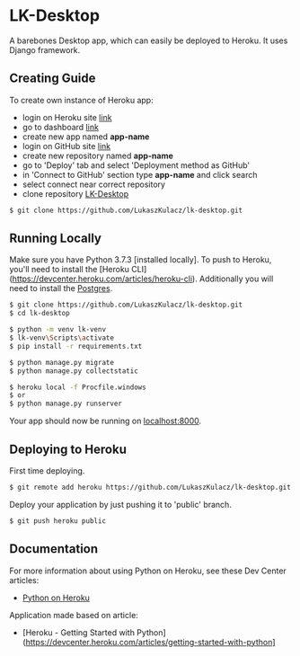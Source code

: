 # LK-Desktop

A barebones Desktop app, which can easily be deployed to Heroku.
It uses Django framework.

## Creating Guide

To create own instance of Heroku app:
- login on Heroku site [link](https://id.heroku.com/login)
- go to dashboard [link](https://dashboard.heroku.com/apps)
- create new app named **app-name**
- login on GitHub site [link](https://github.com/)
- create new repository named **app-name**
- go to 'Deploy' tab and select 'Deployment method as GitHub'
- in 'Connect to GitHub' section type **app-name** and click search
- select connect near correct repository
- clone repository [LK-Desktop](https://github.com/LukaszKulacz/lk-desktop.git)
```sh
$ git clone https://github.com/LukaszKulacz/lk-desktop.git
```



## Running Locally

Make sure you have Python 3.7.3 [installed locally].
To push to Heroku, you'll need to install the [Heroku CLI] (https://devcenter.heroku.com/articles/heroku-cli).
Additionally you will need to install the [Postgres](https://devcenter.heroku.com/articles/heroku-postgresql#local-setup).

```sh
$ git clone https://github.com/LukaszKulacz/lk-desktop.git
$ cd lk-desktop

$ python -m venv lk-venv
$ lk-venv\Scripts\activate
$ pip install -r requirements.txt

$ python manage.py migrate
$ python manage.py collectstatic

$ heroku local -f Procfile.windows 
$ or
$ python manage.py runserver
```

Your app should now be running on [localhost:8000](http://localhost:8000/).

## Deploying to Heroku

First time deploying.
```sh
$ git remote add heroku https://github.com/LukaszKulacz/lk-desktop.git
```

Deploy your application by just pushing it to 'public' branch.
```sh
$ git push heroku public
```

## Documentation

For more information about using Python on Heroku, see these Dev Center articles:
- [Python on Heroku](https://devcenter.heroku.com/categories/python)

Application made based on article:
- [Heroku - Getting Started with Python](https://devcenter.heroku.com/articles/getting-started-with-python]
